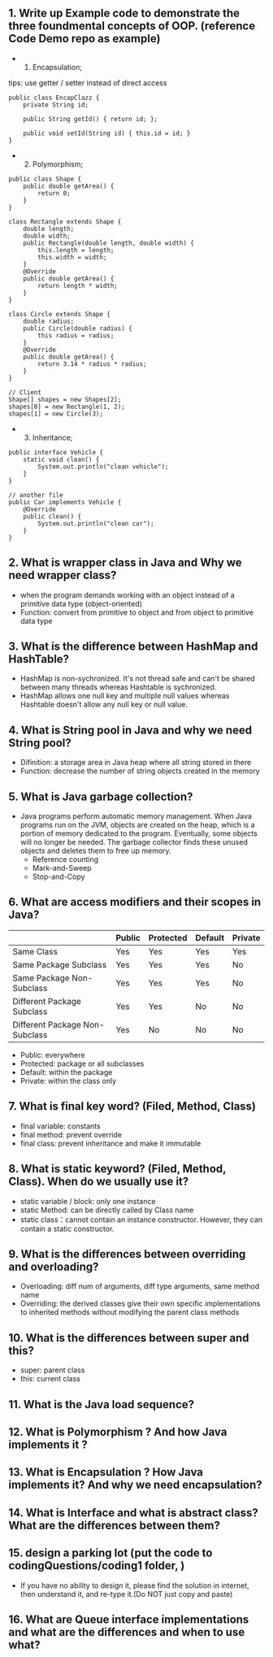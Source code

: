 ## 1. Write up Example code to demonstrate the three foundmental concepts of OOP. (reference Code Demo repo as example)

- 1. Encapsulation;

tips: use getter / setter instead of direct access

```
public class EncapClazz {
    private String id;

    public String getId() { return id; };

    public void setId(String id) { this.id = id; }
}
```

- 2. Polymorphism;

```
public class Shape {
    public double getArea() {
        return 0;
    }
}

class Rectangle extends Shape {
    double length;
    double width;
    public Rectangle(double length, double width) {
        this.length = length;
        this.width = width;
    }
    @Override
    public double getArea() {
        return length * width;
    }
}

class Circle extends Shape {
    double radius;
    public Circle(double radius) {
        this radius = radius;
    }
    @Override
    public double getArea() {
        return 3.14 * radius * radius;
    }
}

// Client
Shape[] shapes = new Shapes[2];
shapes[0] = new Rectangle(1, 2);
shapes[1] = new Circle(3);
```

- 3. Inheritance;

```
public interface Vehicle {
    static void clean() {
        System.out.println("clean vehicle");
    }
}

// another file
public Car implements Vehicle {
    @Override
    public clean() {
        System.out.println("clean car");
    }
}
```

## 2. What is wrapper class in Java and Why we need wrapper class?

- when the program demands working with an object instead of a primitive data type (object-oriented)
- Function: convert from primitive to object and from object to primitive data type

## 3. What is the difference between HashMap and HashTable?

- HashMap is non-sychronized. It's not thread safe and can't be shared between many threads whereas Hashtable is sychronized.
- HashMap allows one null key and multiple null values whereas Hashtable doesn't allow any null key or null value.

## 4. What is String pool in Java and why we need String pool?

- Difinition: a storage area in Java heap where all string stored in there
- Function: decrease the number of string objects created in the memory

## 5. What is Java garbage collection?

- Java programs perform automatic memory management. When Java programs run on the JVM, objects are created on the heap, which is a portion of memory dedicated to the program. Eventually, some objects will no longer be needed. The garbage collector finds these unused objects and deletes them to free up memory.
  - Reference counting
  - Mark-and-Sweep
  - Stop-and-Copy

## 6. What are access modifiers and their scopes in Java?

|                                | Public | Protected | Default | Private |
| ------------------------------ | ------ | --------- | ------- | ------- |
| Same Class                     | Yes    | Yes       | Yes     | Yes     |
| Same Package Subclass          | Yes    | Yes       | Yes     | No      |
| Same Package Non-Subclass      | Yes    | Yes       | Yes     | No      |
| Different Package Subclass     | Yes    | Yes       | No      | No      |
| Different Package Non-Subclass | Yes    | No        | No      | No      |

- Public: everywhere
- Protected: package or all subclasses
- Default: within the package
- Private: within the class only

## 7. What is final key word? (Filed, Method, Class)

- final variable: constants
- final method: prevent override
- final class: prevent inheritance and make it immutable

## 8. What is static keyword? (Filed, Method, Class). When do we usually use it?

- static variable / block: only one instance
- static Method: can be directly called by Class name
- static class：cannot contain an instance constructor. However, they can contain a static constructor.

## 9. What is the differences between overriding and overloading?

- Overloading: diff num of arguments, diff type arguments, same method name
- Overriding: the derived classes give their own specific implementations to inherited methods without modifying the parent class methods

## 10. What is the differences between super and this?

- super: parent class
- this: current class

## 11. What is the Java load sequence?

## 12. What is Polymorphism ? And how Java implements it ?

## 13. What is Encapsulation ? How Java implements it? And why we need encapsulation?

## 14. What is Interface and what is abstract class? What are the differences between them?

## 15. design a parking lot (put the code to codingQuestions/coding1 folder, )

- If you have no ability to design it, please find the solution in internet, then understand it, and re-type it.(Do NOT just copy and paste)

## 16. What are Queue interface implementations and what are the differences and when to use what?
